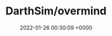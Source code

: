 ---
title: "DarthSim/overmind"
link: "https://github.com/DarthSim/overmind"
date: "2022-01-26 00:30:09 +0000"
description: "Process manager for Procfile-based applications and tmux"
category: "github"
---
